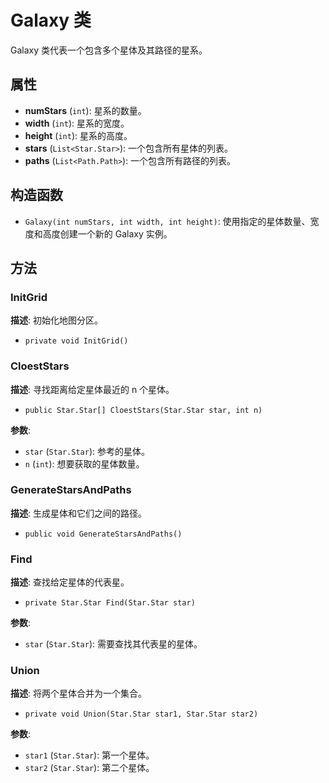 # Galaxy 类

Galaxy 类代表一个包含多个星体及其路径的星系。

## 属性

- **numStars** (`int`): 星系的数量。
- **width** (`int`): 星系的宽度。
- **height** (`int`): 星系的高度。
- **stars** (`List<Star.Star>`): 一个包含所有星体的列表。
- **paths** (`List<Path.Path>`): 一个包含所有路径的列表。

## 构造函数

- `Galaxy(int numStars, int width, int height)`: 使用指定的星体数量、宽度和高度创建一个新的 Galaxy 实例。

## 方法

### InitGrid
**描述**: 初始化地图分区。
- `private void InitGrid()`

### CloestStars
**描述**: 寻找距离给定星体最近的 n 个星体。
- `public Star.Star[] CloestStars(Star.Star star, int n)`

**参数**:
  - `star` (`Star.Star`): 参考的星体。
  - `n` (`int`): 想要获取的星体数量。

### GenerateStarsAndPaths
**描述**: 生成星体和它们之间的路径。
- `public void GenerateStarsAndPaths()`

### Find
**描述**: 查找给定星体的代表星。
- `private Star.Star Find(Star.Star star)`

**参数**:
  - `star` (`Star.Star`): 需要查找其代表星的星体。

### Union
**描述**: 将两个星体合并为一个集合。
- `private void Union(Star.Star star1, Star.Star star2)`

**参数**:
  - `star1` (`Star.Star`): 第一个星体。
  - `star2` (`Star.Star`): 第二个星体。
